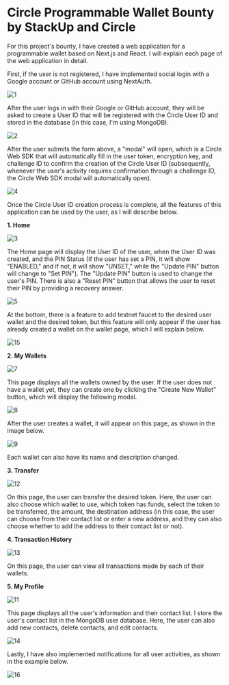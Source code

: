 # Circle Programmable Wallet Bounty by StackUp and Circle


For this project's bounty, I have created a web application for a programmable wallet based on Next.js and React. I will explain each page of the web application in detail.

First, if the user is not registered, I have implemented social login with a Google account or GitHub account using NextAuth.

![1](https://github.com/ikhsandadan/circle-programmable-wallet-bounty/assets/116878888/611a06cb-f88a-459c-bee4-2373660085a3)


After the user logs in with their Google or GitHub account, they will be asked to create a User ID that will be registered with the Circle User ID and stored in the database (in this case, I'm using MongoDB).

![2](https://github.com/ikhsandadan/circle-programmable-wallet-bounty/assets/116878888/6c41e7f6-262f-45ed-a051-7b6a8c0a94af)


After the user submits the form above, a "modal" will open, which is a Circle Web SDK that will automatically fill in the user token, encryption key, and challenge ID to confirm the creation of the Circle User ID (subsequently, whenever the user's activity requires confirmation through a challenge ID, the Circle Web SDK modal will automatically open).

![4](https://github.com/ikhsandadan/circle-programmable-wallet-bounty/assets/116878888/14ad9134-b3a0-4866-8ea3-4c4c53e6350f)


Once the Circle User ID creation process is complete, all the features of this application can be used by the user, as I will describe below.


 **1. Home**
 
 ![3](https://github.com/ikhsandadan/circle-programmable-wallet-bounty/assets/116878888/2dd451a6-03da-40ee-8cda-a45e8e1ac550)

 The Home page will display the User ID of the user, when the User ID was created, and the PIN Status (If the user has set a PIN, it will show "ENABLED," and if not, it will show "UNSET," while the "Update PIN" button will change to "Set PIN"). The "Update PIN" button is used to change the user's PIN. There is also a "Reset PIN" button that allows the user to reset their PIN by providing a recovery answer.
 
![5](https://github.com/ikhsandadan/circle-programmable-wallet-bounty/assets/116878888/cef4b270-54eb-4c33-b67c-672caa74d14a)


At the bottom, there is a feature to add testnet faucet to the desired user wallet and the desired token, but this feature will only appear if the user has already created a wallet on the wallet page, which I will explain below.

![15](https://github.com/ikhsandadan/circle-programmable-wallet-bounty/assets/116878888/602b6e95-3334-4c56-b0cd-3eb25170b0ea)


 **2. My Wallets**
 
 ![7](https://github.com/ikhsandadan/circle-programmable-wallet-bounty/assets/116878888/5e29bf28-e0e0-4dd5-a4d5-b6f05892cc3e)

 This page displays all the wallets owned by the user. If the user does not have a wallet yet, they can create one by clicking the "Create New Wallet" button, which will display the following modal.
 
 ![8](https://github.com/ikhsandadan/circle-programmable-wallet-bounty/assets/116878888/981f07cf-8798-4ec4-a303-edeca17c8fb7)

 After the user creates a wallet, it will appear on this page, as shown in the image below.
 
 ![9](https://github.com/ikhsandadan/circle-programmable-wallet-bounty/assets/116878888/17477967-0c96-4ede-b2fc-b2d3fe112dec)

 Each wallet can also have its name and description changed.


 **3. Transfer**
 
 ![12](https://github.com/ikhsandadan/circle-programmable-wallet-bounty/assets/116878888/a7d5a345-b2cb-4c40-a75a-cd053fd69371)

 On this page, the user can transfer the desired token. Here, the user can also choose which wallet to use, which token has funds, select the token to be transferred, the amount, the destination address (in this case, the user can choose from their contact list or enter a new address, and they can also choose whether to add the address to their contact list or not).


 **4. Transaction History**
 
![13](https://github.com/ikhsandadan/circle-programmable-wallet-bounty/assets/116878888/07dd51ce-b3b2-4eb2-b7cd-6473b62a0c1d)

On this page, the user can view all transactions made by each of their wallets.

 **5. My Profile**
 
 ![11](https://github.com/ikhsandadan/circle-programmable-wallet-bounty/assets/116878888/5abd6fa9-9cfe-4782-bc3a-d35697021ef1)

 This page displays all the user's information and their contact list. I store the user's contact list in the MongoDB user database. Here, the user can also add new contacts, delete contacts, and edit contacts.
 
![14](https://github.com/ikhsandadan/circle-programmable-wallet-bounty/assets/116878888/f8e13fcc-5c03-4c3c-9901-59285594697a)


Lastly, I have also implemented notifications for all user activities, as shown in the example below.

![16](https://github.com/ikhsandadan/circle-programmable-wallet-bounty/assets/116878888/9454bb63-b95b-468a-99e9-d92c6f1eb559)


